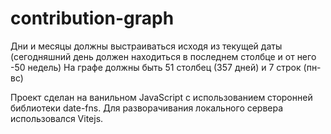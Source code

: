# contribution-graph

Дни и месяцы должны выстраиваться исходя из текущей даты (сегодняшний день
должен находиться в последнем столбце и от него -50 недель)
На графе должны быть 51 столбец (357 дней) и 7 строк (пн-вс)

Проект сделан на ванильном JavaScript с использованием сторонней библиотеки date-fns.
Для разворачивания локального сервера использовался Vitejs.
